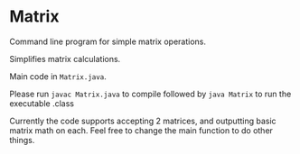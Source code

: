 Matrix
======

Command line program for simple matrix operations.

Simplifies matrix calculations. 

Main code in `Matrix.java`.

Please run `javac Matrix.java` to compile followed by `java Matrix` to run the executable .class

Currently the code supports accepting 2 matrices, and outputting basic matrix math on each. Feel free to change the main function to do other things.
